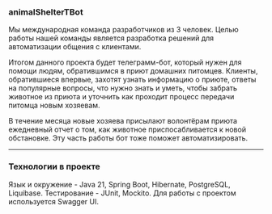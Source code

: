 ### animalShelterTBot
Мы международная команда разработчиков из 3 человек. Целью работы нашей команды является разработка решений для автоматизации общения с клиентами.

Итогом данного проекта будет телеграмм-бот, который нужен для помощи людям, обратившимся в приют домашних питомцев. Клиенты, обратившиеся впервые, захотят узнать информацию о приюте, ответы на популярные вопросы, что нужно знать и уметь, чтобы забрать животное из приюта и уточнить как проходит процесс передачи питомца новым хозяевам. 

В течение месяца новые хозяева присылают волонтёрам приюта ежедневный отчет о том, как животное приспосабливается к новой обстановке. Эту часть работы бот тоже поможет автоматизировать.

---

### Технологии в проекте
Язык и окружение - Java 21, Spring Boot, Hibernate, PostgreSQL, Liquibase. Тестирование - JUnit, Mockito. Для работы с проектом используется Swagger UI.
